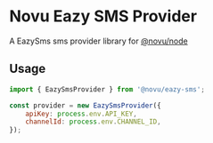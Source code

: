 # Novu Eazy SMS Provider

A EazySms sms provider library for [@novu/node](https://github.com/khulnasoft/teleflow)

## Usage

```javascript
import { EazySmsProvider } from '@novu/eazy-sms';

const provider = new EazySmsProvider({
    apiKey: process.env.API_KEY,
    channelId: process.env.CHANNEL_ID,
});
```
